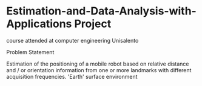 # Estimation-and-Data-Analysis-with-Applications Project
course attended at computer engineering Unisalento

Problem Statement 

Estimation of the positioning of a mobile robot based on relative distance and / or orientation information
from one or more landmarks with different acquisition frequencies. 'Earth' surface environment
